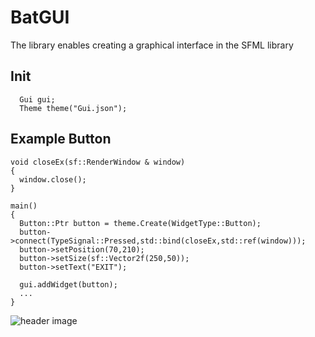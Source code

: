 # BatGUI
The library enables creating a graphical interface in the SFML library

## Init
```
  Gui gui;
  Theme theme("Gui.json");
```

## Example Button
```
void closeEx(sf::RenderWindow & window)
{
  window.close();
}

main()
{
  Button::Ptr button = theme.Create(WidgetType::Button);
  button->connect(TypeSignal::Pressed,std::bind(closeEx,std::ref(window)));
  button->setPosition(70,210);
  button->setSize(sf::Vector2f(250,50));
  button->setText("EXIT");
  
  gui.addWidget(button);
  ...
}
```
![header image](https://github.com/Borysiakk/BatGUI/blob/master/Example/Button.png)
